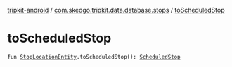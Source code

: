 [tripkit-android](../index.md) / [com.skedgo.tripkit.data.database.stops](index.md) / [toScheduledStop](./to-scheduled-stop.md)

# toScheduledStop

`fun `[`StopLocationEntity`](-stop-location-entity/index.md)`.toScheduledStop(): `[`ScheduledStop`](../com.skedgo.tripkit.common.model/-scheduled-stop/index.md)